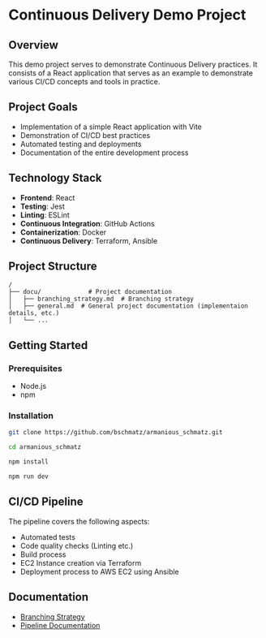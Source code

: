 # Continuous Delivery Demo Project

## Overview
This demo project serves to demonstrate Continuous Delivery practices. It consists of a React application that serves as an example to demonstrate various CI/CD concepts and tools in practice.

## Project Goals
- Implementation of a simple React application with Vite
- Demonstration of CI/CD best practices
- Automated testing and deployments
- Documentation of the entire development process

## Technology Stack
- **Frontend**: React
- **Testing**: Jest
- **Linting**: ESLint
- **Continuous Integration**: GitHub Actions
- **Containerization**: Docker
- **Continuous Delivery**: Terraform, Ansible

## Project Structure
```
/
├── docu/             # Project documentation
│   ├── branching_strategy.md  # Branching strategy
│   ├── general.md  # General project documentation (implementaion details, etc.)
│   └── ...
```

## Getting Started

### Prerequisites
- Node.js
- npm

### Installation
```bash
git clone https://github.com/bschmatz/armanious_schmatz.git

cd armanious_schmatz

npm install

npm run dev
```

## CI/CD Pipeline
The pipeline covers the following aspects:
- Automated tests
- Code quality checks (Linting etc.)
- Build process
- EC2 Instance creation via Terraform
- Deployment process to AWS EC2 using Ansible

## Documentation
- [Branching Strategy](docu/branching_strategy.md)
- [Pipeline Documentation](docu/general.md)
